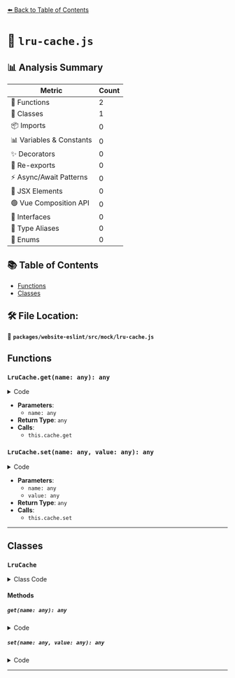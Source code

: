 [⬅️ Back to Table of Contents](../../../../index.md)

# 📄 `lru-cache.js`

## 📊 Analysis Summary

| Metric | Count |
|--------|-------|
| 🔧 Functions | 2 |
| 🧱 Classes | 1 |
| 📦 Imports | 0 |
| 📊 Variables & Constants | 0 |
| ✨ Decorators | 0 |
| 🔄 Re-exports | 0 |
| ⚡ Async/Await Patterns | 0 |
| 💠 JSX Elements | 0 |
| 🟢 Vue Composition API | 0 |
| 📐 Interfaces | 0 |
| 📑 Type Aliases | 0 |
| 🎯 Enums | 0 |

## 📚 Table of Contents

- [Functions](#functions)
- [Classes](#classes)

## 🛠️ File Location:
📂 **`packages/website-eslint/src/mock/lru-cache.js`**

## Functions

### `LruCache.get(name: any): any`

<details><summary>Code</summary>

```ts
get(name) {
    return this.cache.get(name);
  }
```
</details>

- **Parameters**:
  - `name: any`
- **Return Type**: `any`
- **Calls**:
  - `this.cache.get`
### `LruCache.set(name: any, value: any): any`

<details><summary>Code</summary>

```ts
set(name, value) {
    this.cache.set(name, value);
    return value;
  }
```
</details>

- **Parameters**:
  - `name: any`
  - `value: any`
- **Return Type**: `any`
- **Calls**:
  - `this.cache.set`

---

## Classes

### `LruCache`

<details><summary>Class Code</summary>

```ts
class LruCache {
  constructor() {
    this.cache = new Map();
  }
  get(name) {
    return this.cache.get(name);
  }
  set(name, value) {
    this.cache.set(name, value);
    return value;
  }
}
```
</details>

#### Methods

##### `get(name: any): any`

<details><summary>Code</summary>

```ts
get(name) {
    return this.cache.get(name);
  }
```
</details>

##### `set(name: any, value: any): any`

<details><summary>Code</summary>

```ts
set(name, value) {
    this.cache.set(name, value);
    return value;
  }
```
</details>


---